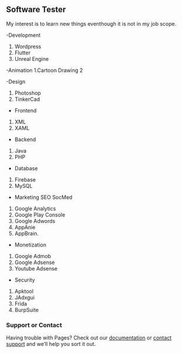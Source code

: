 ## Software Tester 

My interest is to learn new things eventhough it is not in my job scope. 

-Development
1. Wordpress
2. Flutter
3. Unreal Engine 

-Animation
1.Cartoon Drawing 2

-Design
1. Photoshop
2. TinkerCad

- Frontend 
1. XML
2. XAML

- Backend
1. Java
2. PHP

- Database
1. Firebase
2. MySQL

- Marketing SEO SocMed
1. Google Analytics
2. Google Play Console
3. Google Adwords
4. AppAnie
5. AppBrain.

- Monetization
1. Google Admob
2. Google Adsense
3. Youtube Adsense

- Security
1. Apktool
2. JAdxgui
3. Frida
4. BurpSuite

### Support or Contact

Having trouble with Pages? Check out our [documentation](https://help.github.com/categories/github-pages-basics/) or [contact support](https://github.com/contact) and we’ll help you sort it out.
